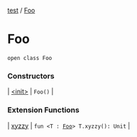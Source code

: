 [test](test/index) / [Foo](test/-foo/index)

# Foo

`open class Foo`

### Constructors

| [&lt;init&gt;](test/-foo/-init-) | `Foo()` |

### Extension Functions

| [xyzzy](test/xyzzy) | `fun <T : `[`Foo`](test/-foo/index)`> T.xyzzy(): Unit` |

